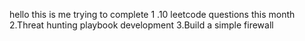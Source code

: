 hello this is me trying to complete 
1 .10 leetcode questions this month
2.Threat hunting playbook development 
3.Build a simple firewall
